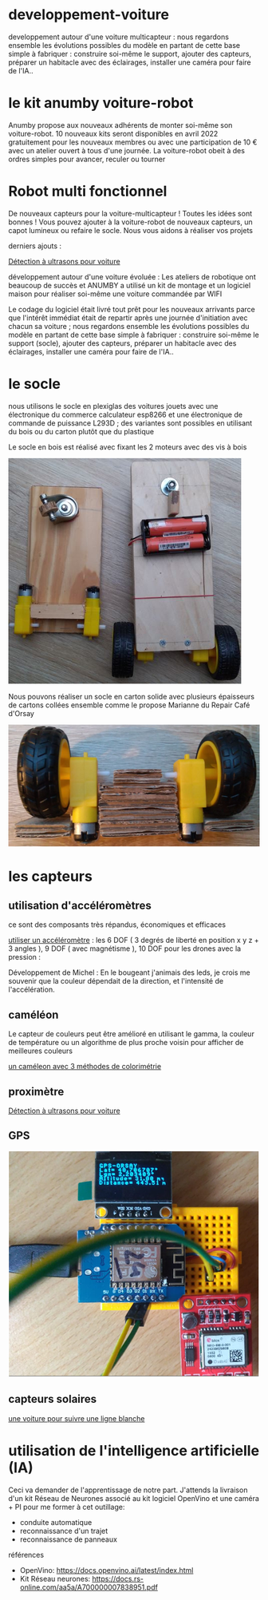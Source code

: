 # developpement-voiture
developpement autour d'une voiture multicapteur : nous regardons ensemble les évolutions possibles du modèle en partant de cette base simple à fabriquer : construire soi-même le support, ajouter des capteurs, préparer un habitacle avec des éclairages, installer une caméra pour faire de l'IA..

# le kit anumby voiture-robot
Anumby propose aux nouveaux adhérents de monter soi-même son voiture-robot. 10 nouveaux kits seront disponibles en avril 2022 gratuitement pour les nouveaux membres ou avec une participation de 10 € avec un atelier ouvert à tous d'une journée. La voiture-robot obeit à des ordres simples pour avancer, reculer ou tourner

# Robot multi fonctionnel
De nouveaux capteurs pour la voiture-multicapteur ! Toutes les idées sont bonnes ! Vous pouvez ajouter à la voiture-robot de nouveaux capteurs, un capot lumineux ou refaire le socle. Nous vous aidons à réaliser vos projets

derniers ajouts :

[Détection à ultrasons pour voiture](https://github.com/anumby-source/developpement-voiture/blob/main/esp-ultrason/ultrason.mp4)


développement autour d'une voiture évoluée : Les ateliers de robotique ont beaucoup de succès et ANUMBY a utilisé un kit de montage et un logiciel maison pour réaliser soi-même une voiture commandée par WIFI 

Le codage du logiciel était livré tout prêt pour les nouveaux arrivants parce que l'intérêt immédiat était de repartir après une journée d'initiation avec chacun sa voiture ; nous regardons ensemble les évolutions possibles du modèle en partant de cette base simple à fabriquer : construire soi-même le support (socle), ajouter des capteurs, préparer un habitacle avec des éclairages, installer une caméra pour faire de l'IA..

# le socle

nous utilisons le socle en plexiglas des voitures jouets avec une électronique du commerce calculateur esp8266 et une électronique de commande de puissance L293D ; des variantes sont possibles en utilisant du bois ou du carton plutôt que du plastique

Le socle en bois est réalisé avec fixant les 2 moteurs avec des vis à bois

![affiche](https://github.com/anumby-source/developpement-voiture/blob/main/bois.JPG)

Nous pouvons réaliser un socle en carton solide avec plusieurs épaisseurs de cartons collées ensemble comme le propose Marianne du Repair Café d'Orsay

![affiche](https://github.com/anumby-source/developpement-voiture/blob/main/carton.JPG)

# les capteurs

## utilisation d'accéléromètres 

ce sont des composants très répandus, économiques et efficaces 

[utiliser un accéléromètre](https://github.com/arnaudrco/exemples/tree/main/de-accelerometre) :  les 6 DOF ( 3 degrés de liberté en position x y z + 3 angles ), 9 DOF ( avec magnétisme ), 10 DOF pour les drones avec la pression : 

Développement de Michel : En le bougeant j'animais des leds, je crois me souvenir que la couleur dépendait de la direction, et l'intensité de l'accélération.

## caméléon

Le capteur de couleurs peut être amélioré en utilisant le gamma, la couleur de température ou un algorithme de plus proche voisin pour afficher de meilleures couleurs 

[un caméleon avec 3 méthodes de colorimétrie](https://github.com/arnaudrco/exemples/blob/main/cameleon/read-me-cameleon.pdf)


## proximètre

[Détection à ultrasons pour voiture](https://github.com/anumby-source/developpement-voiture/blob/main/esp-ultrason/ultrason.mp4)



## GPS

![affiche](https://github.com/anumby-source/developpement-voiture/blob/main/gps.png)

## capteurs solaires

[une voiture pour suivre une ligne blanche](https://github.com/anumby-source/jouets/tree/main/voiture-eclairee)

# utilisation de l'intelligence artificielle (IA) 

Ceci va demander de l'apprentissage de notre part. J'attends la livraison d'un kit Réseau de Neurones associé au kit logiciel OpenVino et une caméra + PI pour me former à cet outillage:
- conduite automatique
- reconnaissance d'un trajet
- reconnaissance de panneaux

références
- OpenVino: https://docs.openvino.ai/latest/index.html
- Kit Réseau neurones: https://docs.rs-online.com/aa5a/A700000007838951.pdf



